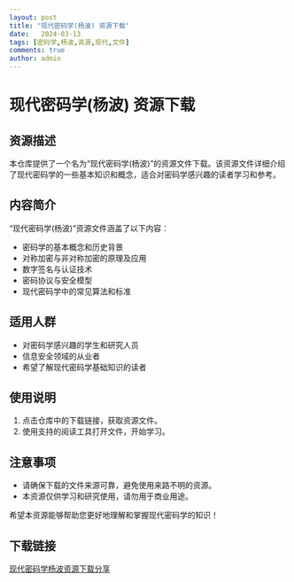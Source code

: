 ```yaml
---
layout: post
title: "现代密码学(杨波) 资源下载"
date:   2024-03-13
tags: [密码学,杨波,资源,现代,文件]
comments: true
author: admin
---
```

# 现代密码学(杨波) 资源下载

## 资源描述

本仓库提供了一个名为“现代密码学(杨波)”的资源文件下载。该资源文件详细介绍了现代密码学的一些基本知识和概念，适合对密码学感兴趣的读者学习和参考。

## 内容简介

“现代密码学(杨波)”资源文件涵盖了以下内容：

- 密码学的基本概念和历史背景
- 对称加密与非对称加密的原理及应用
- 数字签名与认证技术
- 密码协议与安全模型
- 现代密码学中的常见算法和标准

## 适用人群

- 对密码学感兴趣的学生和研究人员
- 信息安全领域的从业者
- 希望了解现代密码学基础知识的读者

## 使用说明

1. 点击仓库中的下载链接，获取资源文件。
2. 使用支持的阅读工具打开文件，开始学习。

## 注意事项

- 请确保下载的文件来源可靠，避免使用来路不明的资源。
- 本资源仅供学习和研究使用，请勿用于商业用途。

希望本资源能够帮助您更好地理解和掌握现代密码学的知识！

## 下载链接

[现代密码学杨波资源下载分享](https://pan.quark.cn/s/301f6bc1626e)